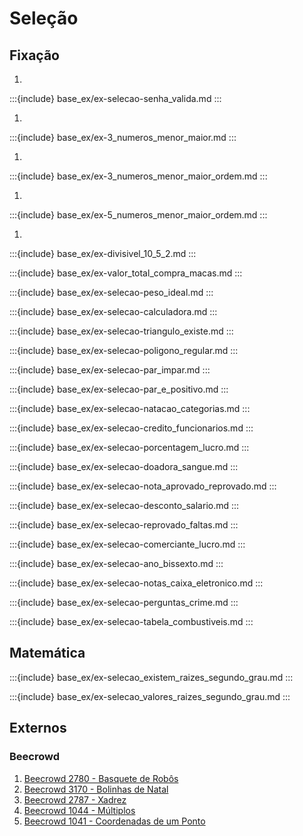 # Seleção

## Fixação


001.
:::{include} base_ex/ex-selecao-senha_valida.md
:::

001.
:::{include} base_ex/ex-3_numeros_menor_maior.md
:::

001.
:::{include} base_ex/ex-3_numeros_menor_maior_ordem.md
:::

001.
:::{include} base_ex/ex-5_numeros_menor_maior_ordem.md
:::

001.
:::{include} base_ex/ex-divisivel_10_5_2.md
:::



:::{include} base_ex/ex-valor_total_compra_macas.md
:::



:::{include} base_ex/ex-selecao-peso_ideal.md
:::



:::{include} base_ex/ex-selecao-calculadora.md
:::



:::{include} base_ex/ex-selecao-triangulo_existe.md
:::



:::{include} base_ex/ex-selecao-poligono_regular.md
:::



:::{include} base_ex/ex-selecao-par_impar.md
:::



:::{include} base_ex/ex-selecao-par_e_positivo.md
:::



:::{include} base_ex/ex-selecao-natacao_categorias.md
:::



:::{include} base_ex/ex-selecao-credito_funcionarios.md
:::



:::{include} base_ex/ex-selecao-porcentagem_lucro.md
:::



:::{include} base_ex/ex-selecao-doadora_sangue.md
:::



:::{include} base_ex/ex-selecao-nota_aprovado_reprovado.md
:::



:::{include} base_ex/ex-selecao-desconto_salario.md
:::



:::{include} base_ex/ex-selecao-reprovado_faltas.md
:::



:::{include} base_ex/ex-selecao-comerciante_lucro.md
:::



:::{include} base_ex/ex-selecao-ano_bissexto.md
:::



:::{include} base_ex/ex-selecao-notas_caixa_eletronico.md
:::



:::{include} base_ex/ex-selecao-perguntas_crime.md
:::



:::{include} base_ex/ex-selecao-tabela_combustiveis.md
:::

## Matemática



:::{include} base_ex/ex-selecao_existem_raizes_segundo_grau.md
:::



:::{include} base_ex/ex-selecao_valores_raizes_segundo_grau.md
:::

## Externos

### Beecrowd
1. [Beecrowd 2780 - Basquete de Robôs](https://www.beecrowd.com.br/judge/pt/problems/view/2780)
1. [Beecrowd 3170 - Bolinhas de Natal](https://www.beecrowd.com.br/judge/pt/problems/view/3170)  
1. [Beecrowd 2787 - Xadrez](https://www.beecrowd.com.br/judge/pt/problems/view/2787)
1. [Beecrowd 1044 - Múltiplos](https://www.beecrowd.com.br/judge/pt/problems/view/1044)
1. [Beecrowd 1041 - Coordenadas de um Ponto](https://www.beecrowd.com.br/judge/pt/problems/view/1041)  